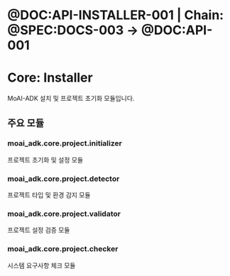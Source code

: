 # @DOC:API-INSTALLER-001 | Chain: @SPEC:DOCS-003 -> @DOC:API-001

# Core: Installer

MoAI-ADK 설치 및 프로젝트 초기화 모듈입니다.

## 주요 모듈

### moai_adk.core.project.initializer
프로젝트 초기화 및 설정 모듈

### moai_adk.core.project.detector
프로젝트 타입 및 환경 감지 모듈

### moai_adk.core.project.validator
프로젝트 설정 검증 모듈

### moai_adk.core.project.checker
시스템 요구사항 체크 모듈
